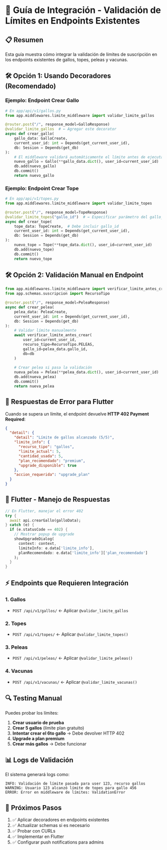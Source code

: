 # 🔧 Guía de Integración - Validación de Límites en Endpoints Existentes

## 📋 Resumen
Esta guía muestra cómo integrar la validación de límites de suscripción en los endpoints existentes de gallos, topes, peleas y vacunas.

## 🛠️ Opción 1: Usando Decoradores (Recomendado)

### Ejemplo: Endpoint Crear Gallo

```python
# En app/api/v1/gallos.py
from app.middlewares.limite_middleware import validar_limite_gallos

@router.post("/", response_model=GalloResponse)
@validar_limite_gallos  # ← Agregar este decorator
async def crear_gallo(
    gallo_data: GalloCreate,
    current_user_id: int = Depends(get_current_user_id),
    db: Session = Depends(get_db)
):
    # El middleware validará automáticamente el límite antes de ejecutar
    nuevo_gallo = Gallo(**gallo_data.dict(), user_id=current_user_id)
    db.add(nuevo_gallo)
    db.commit()
    return nuevo_gallo
```

### Ejemplo: Endpoint Crear Tope

```python
# En app/api/v1/topes.py
from app.middlewares.limite_middleware import validar_limite_topes

@router.post("/", response_model=TopeResponse)
@validar_limite_topes("gallo_id")  # ← Especificar parámetro del gallo_id
async def crear_tope(
    tope_data: TopeCreate,  # Debe incluir gallo_id
    current_user_id: int = Depends(get_current_user_id),
    db: Session = Depends(get_db)
):
    nuevo_tope = Tope(**tope_data.dict(), user_id=current_user_id)
    db.add(nuevo_tope)
    db.commit()
    return nuevo_tope
```

## 🛠️ Opción 2: Validación Manual en Endpoint

```python
from app.middlewares.limite_middleware import verificar_limite_antes_crear
from app.schemas.suscripcion import RecursoTipo

@router.post("/", response_model=PeleaResponse)
async def crear_pelea(
    pelea_data: PeleaCreate,
    current_user_id: int = Depends(get_current_user_id),
    db: Session = Depends(get_db)
):
    # Validar límite manualmente
    await verificar_limite_antes_crear(
        user_id=current_user_id,
        recurso_tipo=RecursoTipo.PELEAS,
        gallo_id=pelea_data.gallo_id,
        db=db
    )
    
    # Crear pelea si pasa la validación
    nueva_pelea = Pelea(**pelea_data.dict(), user_id=current_user_id)
    db.add(nueva_pelea)
    db.commit()
    return nueva_pelea
```

## 📱 Respuestas de Error para Flutter

Cuando se supera un límite, el endpoint devuelve **HTTP 402 Payment Required**:

```json
{
  "detail": {
    "detail": "Límite de gallos alcanzado (5/5)",
    "limite_info": {
      "recurso_tipo": "gallos",
      "limite_actual": 5,
      "cantidad_usada": 5,
      "plan_recomendado": "premium",
      "upgrade_disponible": true
    },
    "accion_requerida": "upgrade_plan"
  }
}
```

## 🚀 Flutter - Manejo de Respuestas

```dart
// En Flutter, manejar el error 402
try {
  await api.crearGallo(galloData);
} catch (e) {
  if (e.statusCode == 402) {
    // Mostrar popup de upgrade
    showUpgradeDialog(
      context: context,
      limiteInfo: e.data['limite_info'],
      planRecomendado: e.data['limite_info']['plan_recomendado']
    );
  }
}
```

## ⚡ Endpoints que Requieren Integración

### 1. Gallos
- `POST /api/v1/gallos/` ← Aplicar `@validar_limite_gallos`

### 2. Topes  
- `POST /api/v1/topes/` ← Aplicar `@validar_limite_topes()`

### 3. Peleas
- `POST /api/v1/peleas/` ← Aplicar `@validar_limite_peleas()`

### 4. Vacunas
- `POST /api/v1/vacunas/` ← Aplicar `@validar_limite_vacunas()`

## 🔍 Testing Manual

Puedes probar los límites:

1. **Crear usuario de prueba**
2. **Crear 5 gallos** (límite plan gratuito)
3. **Intentar crear el 6to gallo** → Debe devolver HTTP 402
4. **Upgrade a plan premium**
5. **Crear más gallos** → Debe funcionar

## 📊 Logs de Validación

El sistema generará logs como:
```
INFO: Validación de límite pasada para user 123, recurso gallos
WARNING: Usuario 123 alcanzó límite de topes para gallo 456
ERROR: Error en middleware de límites: ValidationError
```

## 🎯 Próximos Pasos

1. ✅ Aplicar decoradores en endpoints existentes
2. ✅ Actualizar schemas si es necesario
3. ✅ Probar con CURLs
4. ✅ Implementar en Flutter
5. ✅ Configurar push notifications para admins